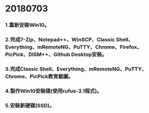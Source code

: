 # 20180703
### 1.重新安裝Win10。
### 2.完成7-Zip、Notepad++、WinSCP、Classic Shell、Everything、mRemoteNG、PuTTY、Chrome、Firefox、PicPick、DISM++、Github Desktop安裝。
### 3.完成Classic Shell、Everything、mRemoteNG、PuTTY、Chrome、PicPick教育截圖。
### 4.製作Win10安裝碟(使用rufus-3.1程式)。
### 5.安裝新硬碟(SSD)。
